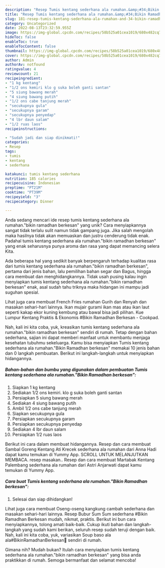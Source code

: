 ```yaml
---
description: "Resep Tumis kentang sederhana ala rumahan.&amp;#34;Bikin Ramadhan berkesan&amp;#34; yang Bisa Manjain Lidah"
title: "Resep Tumis kentang sederhana ala rumahan.&amp;#34;Bikin Ramadhan berkesan&amp;#34; yang Bisa Manjain Lidah"
slug: 181-resep-tumis-kentang-sederhana-ala-rumahan-and-34-bikin-ramadhan-berkesan-and-34-yang-bisa-manjain-lidah
category: Uncategorized
date: 2022-08-13T23:32:59.955Z
image: https://img-global.cpcdn.com/recipes/58b525a01cea1019/680x482cq70/tumis-kentang-sederhana-ala-rumahanbikin-ramadhan-berkesan-foto-resep-utama.jpg
hideToc: false
enableToc: true
enableTocContent: false
thumbnail: https://img-global.cpcdn.com/recipes/58b525a01cea1019/680x482cq70/tumis-kentang-sederhana-ala-rumahanbikin-ramadhan-berkesan-foto-resep-utama.jpg
cover: https://img-global.cpcdn.com/recipes/58b525a01cea1019/680x482cq70/tumis-kentang-sederhana-ala-rumahanbikin-ramadhan-berkesan-foto-resep-utama.jpg
author: Admin
authorAv: notfound
ratingvalue: 4
reviewcount: 21
recipeingredient:
- "1 kg kentang"
- "1/2 ons kemiri klo g suka boleh ganti santan"
- "5 siung bawang merah"
- "4 siung bawang putih"
- "1/2 ons cabe tanjung merah"
- "secukupnya gula"
- "secukupnya garam"
- "secukupnya penyedap"
- "4 lbr daun salam"
- "1/2 ruas laos"
recipeinstructions:

- "Sudah jadi dan siap dinikmati!"
categories:
- Resep
tags:
- tumis
- kentang
- sederhana

katakunci: tumis kentang sederhana 
nutrition: 185 calories
recipecuisine: Indonesian
preptime: "PT21M"
cooktime: "PT39M"
recipeyield: "3"
recipecategory: Dinner

---
```





Anda sedang mencari ide resep tumis kentang sederhana ala rumahan.&#34;bikin ramadhan berkesan&#34; yang unik? Cara menyiapkannya sangat tidak terlalu sulit namun tidak gampang juga. Jika salah mengolah maka hasilnya tidak akan memuaskan dan justru cenderung tidak enak. Padahal tumis kentang sederhana ala rumahan.&#34;bikin ramadhan berkesan&#34; yang enak seharusnya punya aroma dan rasa yang dapat memancing selera Kita.





Ada beberapa hal yang sedikit banyak berpengaruh terhadap kualitas rasa dari tumis kentang sederhana ala rumahan.&#34;bikin ramadhan berkesan&#34;, pertama dari jenis bahan, lalu pemilihan bahan segar dan Bagus, hingga cara membuat dan menghidangkannya. Tidak usah pusing kalau ingin menyiapkan tumis kentang sederhana ala rumahan.&#34;bikin ramadhan berkesan&#34; enak,      asal sudah tahu triknya maka hidangan ini mampu jadi suguhan spesial.














Lihat juga cara membuat French Fries rumahan Gurih dan Renyah dan masakan sehari-hari lainnya. Ikan mujair gurami ikan mas atau ikan laut seperti kakap ekor kuning kembung atau bawal bisa jadi pilihan. Kue Lumpur Kentang Praktis &amp; Ekonomis #Bikin Ramadhan Berkesan - Cookpad.






Nah, kali ini kita coba, yuk, kreasikan tumis kentang sederhana ala rumahan.&#34;bikin ramadhan berkesan&#34; sendiri di rumah. Tetap dengan bahan sederhana, sajian ini dapat memberi manfaat untuk membantu menjaga kesehatan tubuhmu sekeluarga. Kamu bisa menyiapkan Tumis kentang sederhana ala rumahan.&#34;Bikin Ramadhan berkesan&#34; memakai 10 jenis bahan dan 0 langkah pembuatan. Berikut ini langkah-langkah untuk menyiapkan hidangannya.

<!--inarticleads1-->

##### Bahan-bahan dan bumbu yang digunakan dalam pembuatan Tumis kentang sederhana ala rumahan.&#34;Bikin Ramadhan berkesan&#34;:

1. Siapkan 1 kg kentang
1. Sediakan 1/2 ons kemiri. klo g suka boleh ganti santan
1. Persiapkan 5 siung bawang merah
1. Sediakan 4 siung bawang putih
1. Ambil 1/2 ons cabe tanjung merah
1. Siapkan secukupnya gula
1. Persiapkan secukupnya garam
1. Persiapkan secukupnya penyedap
1. Sediakan 4 lbr daun salam
1. Persiapkan 1/2 ruas laos


Berikut ini cara dalam membuat hidangannya. Resep dan cara membuat Sambal Goreng Kentang Ati Krecek sederhana ala rumahan dari Anna Hadi dapat kamu temukan di Yummy App. SCROLL UNTUK MELANJUTKAN MEMBACA. resep masakan.. Resep dan cara membuat Martabak Kentang Palembang sederhana ala rumahan dari Astri Anjarwati dapat kamu temukan di Yummy App. 

<!--inarticleads2-->

##### Cara buat Tumis kentang sederhana ala rumahan.&#34;Bikin Ramadhan berkesan&#34;:


1. Selesai dan siap dihidangkan!

Lihat juga cara membuat Oseng-oseng kangkung cambah sederhana dan masakan sehari-hari lainnya. Resep Bubur Sum Sum sederhana #Bikin Ramadhan Berkesan mudah, nikmat, praktis. Berikut ini bun cara menyiapkannya, tolong amati baik-baik. Cukup ikuti bahan dan langkah-langkah yang sudah kami berikan, seluruh resep sudah teruji dengan baik. Nah, kali ini kita coba, yuk, variasikan Soup baso ala ala#BikinRamadhanBerkesan💋 sendiri di rumah. 

Gimana nih? Mudah bukan? Itulah cara menyiapkan tumis kentang sederhana ala rumahan.&#34;bikin ramadhan berkesan&#34; yang bisa anda praktikkan di rumah. Semoga bermanfaat dan selamat mencoba!
